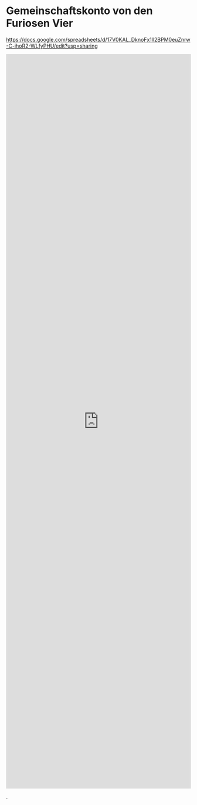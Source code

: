 # Gemeinschaftskonto von den Furiosen Vier
https://docs.google.com/spreadsheets/d/17V0KAL_DknoFx1ll2BPM0euZnrw-C-ihoR2-WLfyPHU/edit?usp=sharing


<iframe src="https://docs.google.com/spreadsheets/d/17V0KAL_DknoFx1ll2BPM0euZnrw-C-ihoR2-WLfyPHU/edit?usp=sharing" style="border:0px #ffffff none;" name="Gemeinschaftskonto" scrolling="yes" frameborder="1" marginheight="0px" marginwidth="1px" height="2000px" width="100%" allowfullscreen></iframe>


















.